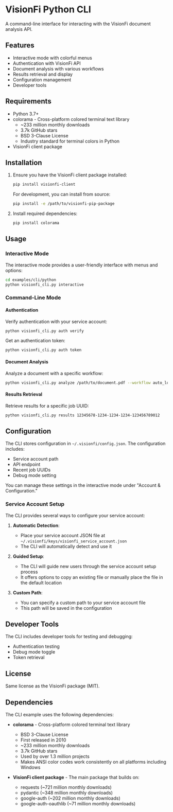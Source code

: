 # VisionFi Python CLI

A command-line interface for interacting with the VisionFi document analysis API.

## Features

- Interactive mode with colorful menus
- Authentication with VisionFi API
- Document analysis with various workflows
- Results retrieval and display
- Configuration management
- Developer tools

## Requirements

- Python 3.7+
- colorama - Cross-platform colored terminal text library
  - ~233 million monthly downloads
  - 3.7k GitHub stars
  - BSD 3-Clause License
  - Industry standard for terminal colors in Python
- VisionFi client package

## Installation

1. Ensure you have the VisionFi client package installed:
   ```bash
   pip install visionfi-client
   ```
   
   For development, you can install from source:
   ```bash
   pip install -e /path/to/visionfi-pip-package
   ```

2. Install required dependencies:
   ```bash
   pip install colorama
   ```

## Usage

### Interactive Mode

The interactive mode provides a user-friendly interface with menus and options:

```bash
cd examples/cli/python
python visionfi_cli.py interactive
```

### Command-Line Mode

#### Authentication

Verify authentication with your service account:
```bash
python visionfi_cli.py auth verify
```

Get an authentication token:
```bash
python visionfi_cli.py auth token
```

#### Document Analysis

Analyze a document with a specific workflow:
```bash
python visionfi_cli.py analyze /path/to/document.pdf --workflow auto_loan_abstract
```

#### Results Retrieval

Retrieve results for a specific job UUID:
```bash
python visionfi_cli.py results 12345678-1234-1234-1234-123456789012
```

## Configuration

The CLI stores configuration in `~/.visionfi/config.json`. The configuration includes:
- Service account path
- API endpoint
- Recent job UUIDs
- Debug mode setting

You can manage these settings in the interactive mode under "Account & Configuration."

### Service Account Setup

The CLI provides several ways to configure your service account:

1. **Automatic Detection**:
   - Place your service account JSON file at `~/.visionfi/keys/visionfi_service_account.json`
   - The CLI will automatically detect and use it

2. **Guided Setup**:
   - The CLI will guide new users through the service account setup process
   - It offers options to copy an existing file or manually place the file in the default location

3. **Custom Path**:
   - You can specify a custom path to your service account file
   - This path will be saved in the configuration

## Developer Tools

The CLI includes developer tools for testing and debugging:
- Authentication testing
- Debug mode toggle
- Token retrieval

## License

Same license as the VisionFi package (MIT).

## Dependencies

The CLI example uses the following dependencies:

- **colorama** - Cross-platform colored terminal text library
  - BSD 3-Clause License
  - First released in 2010
  - ~233 million monthly downloads
  - 3.7k GitHub stars
  - Used by over 1.3 million projects
  - Makes ANSI color codes work consistently on all platforms including Windows

- **VisionFi client package** - The main package that builds on:
  - requests (~721 million monthly downloads)
  - pydantic (~348 million monthly downloads)
  - google-auth (~202 million monthly downloads)
  - google-auth-oauthlib (~71 million monthly downloads)